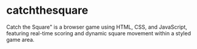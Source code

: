 # catchthesquare
Catch the Square" is a browser game using HTML, CSS, and JavaScript, featuring real-time scoring and dynamic square movement within a styled game area.
